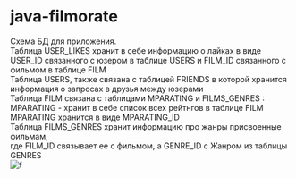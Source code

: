 # java-filmorate
Схема БД для приложения. <br>
Таблица USER_LIKES хранит в себе информацию о лайках в виде 
USER_ID связанного с юзером в таблице USERS и FILM_ID связанного с фильмом в таблице FILM <br>
Таблица USERS, также связана с таблицей FRIENDS в которой хранится информация о запросах в друзья между юзерами<br>
Таблица FILM связана с таблицами MPARATING и FILMS_GENRES : MPARATING - хранит в себе список всех рейтнгов
в таблице FILM MPARATING хранится в виде MPARATING_ID <br>
Таблица FILMS_GENRES хранит информацию про жанры присвоенные фильмам, <br>
где FILM_ID связывает ее с фильмом, а GENRE_ID с Жанром из
таблицы GENRES
<br>![f](https://i.ibb.co/fGgGPD8/Screenshot-6.png)
